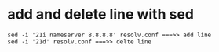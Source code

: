 # add and delete line with sed
    sed -i '21i nameserver 8.8.8.8' resolv.conf ===>> add line
    sed -i '21d' resolv.conf ===>> delte line